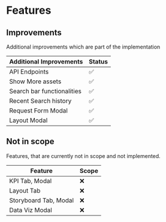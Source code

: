 # Features

## Improvements

Additional improvements which are part of the implementation

| Additional Improvements    | Status |
| -------------------------- | ------ |
| API Endpoints              | ✅     |
| Show More assets           | ✅     |
| Search bar functionalities | ✅     |
| Recent Search history      | ✅     |
| Request Form Modal         | ✅     |
| Layout Modal               | ✅     |

## Not in scope

Features, that are currently not in scope and not implemented.

| Feature               | Scope |
| --------------------- | ----- |
| KPI Tab, Modal        | ❌    |
| Layout Tab            | ❌    |
| Storyboard Tab, Modal | ❌    |
| Data Viz Modal        | ❌    |
